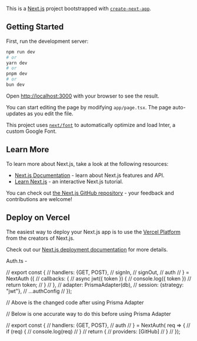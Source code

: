 This is a [Next.js](https://nextjs.org/) project bootstrapped with [`create-next-app`](https://github.com/vercel/next.js/tree/canary/packages/create-next-app).

## Getting Started

First, run the development server:

```bash
npm run dev
# or
yarn dev
# or
pnpm dev
# or
bun dev
```

Open [http://localhost:3000](http://localhost:3000) with your browser to see the result.

You can start editing the page by modifying `app/page.tsx`. The page auto-updates as you edit the file.

This project uses [`next/font`](https://nextjs.org/docs/basic-features/font-optimization) to automatically optimize and load Inter, a custom Google Font.

## Learn More

To learn more about Next.js, take a look at the following resources:

- [Next.js Documentation](https://nextjs.org/docs) - learn about Next.js features and API.
- [Learn Next.js](https://nextjs.org/learn) - an interactive Next.js tutorial.

You can check out [the Next.js GitHub repository](https://github.com/vercel/next.js/) - your feedback and contributions are welcome!

## Deploy on Vercel

The easiest way to deploy your Next.js app is to use the [Vercel Platform](https://vercel.com/new?utm_medium=default-template&filter=next.js&utm_source=create-next-app&utm_campaign=create-next-app-readme) from the creators of Next.js.

Check out our [Next.js deployment documentation](https://nextjs.org/docs/deployment) for more details.


Auth.ts - 



// export const {
//     handlers: {GET, POST},
//     signIn,
//     signOut,
//     auth
// } = NextAuth ({
//     callbacks: {
//         async jwt({ token }) {
//             console.log({ token })
//             return token;
//         }
//     },
//     adapter: PrismaAdapter(db),
//     session: {strategy: "jwt"},
//     ...authConfig
// });


// Above is the changed code after using Prisma Adapter

// Below is one accurate way to do this before using Prisma Adapter


// export const { 
//     handlers: {GET, POST}, 
//     auth 
// } = NextAuth( req => {
//     if (req) {
//         console.log(req)
//     }
//     return {
//         providers: [GitHub]
//     }
// });
